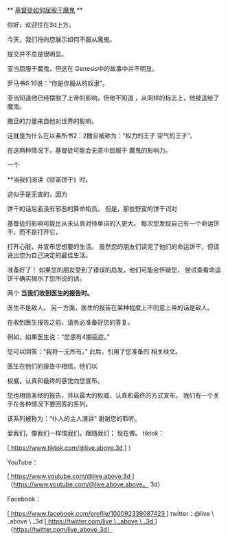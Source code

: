 ** <u>基督徒如何屈服于魔鬼</u> **

你好，欢迎住在3d上方。

今天，我们将向您展示如何不服从魔鬼。

提交并不总是很明显。

亚当屈服于魔鬼，但这在
Genesis中的故事中并不明显。

罗马书6:16说：“你是你服从的奴隶”。

亚当知道他已经摆脱了上帝的影响，但他不知道
，从同样的标志上，他被送给了魔鬼。

撒旦的力量来自他对世界的影响。

这就是为什么在以弗所书2：2撒旦被称为：“权力的王子
空气的王子”。

在这两种情况下，基督徒可能会无意中屈服于
魔鬼的影响力。

一个

**当我们阅读《财富饼干》时。

这似乎是无害的，因为

饼干的话后面没有邪恶的算命柜员。
但是，那些野蛮的饼干词对

基督徒的影响可能比从未认真对待单词的人更大。
每次您发现自己有一个命运饼干，而不是打开它，

打开心脏，并宣布您想要的生活。
虽然您的朋友们读完了他们的命运饼干，但请说出您为自己决定的最佳生活。

准备好了！ 如果您的朋友受到了错误的启发，他们可能会怀疑您，
尝试查看命运饼干确实揭示了您所说的话。

两个
**当我们收到医生的报告时。**

医生不是敌人。 另一方面，医生的报告在某种程度上不同意上帝的话是敌人。

在收到医生报告之前，请务必准备好您的答复。

例如，如果医生说：“您患有4期癌症。”

您可以回答：“我将一无所有。” 此后，引用了您准备的
相关经文。

医生在他们的报告中相信，他们以

权威，认真和最终的感觉向您宣布。

您也相信圣经的报告，并以最大的权威，认真和最终的方式宣布。
我们有一个关于在各种情况下要回答的系列。

该系列被称为：“仆人的主人演讲”
谢谢您的聆听。

爱我们，像我们一样恨我们，跟随我们； 现在做。
tiktok：

[<u> https://www.tiktok.com/@live.above.3d </u>] ）

YouTube：

[<u> https://www.youtube.com/@live.above.3d </u>]（https://www.youtube.com/@live.above.above。 3d）

Facebook：

[<u> https://www.facebook.com/profile/100092339087423 </u>] twitter：@live \ _above \ _3d
[<u> https://twitter.com/live \ _above \ _3d </u>]（https://twitter.com/live_above_3d）


